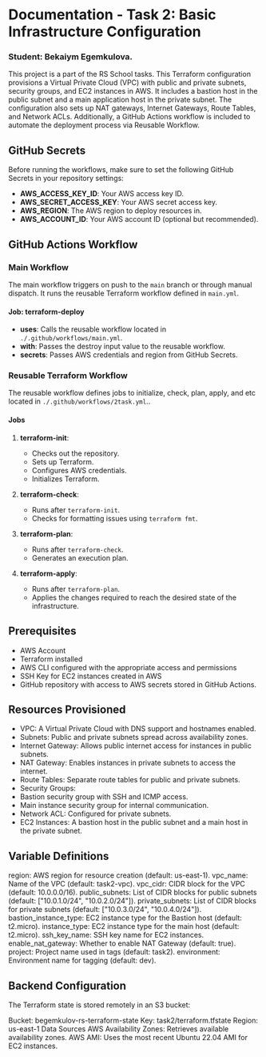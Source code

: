 # Documentation - Task 2: Basic Infrastructure Configuration 
### Student:  Bekaiym Egemkulova.

This project is a part of the RS School tasks. This Terraform configuration provisions a Virtual Private Cloud (VPC) with public and private subnets, security groups, and EC2 instances in AWS. It includes a bastion host in the public subnet and a main application host in the private subnet. The configuration also sets up NAT gateways, Internet Gateways, Route Tables, and Network ACLs. Additionally, a GitHub Actions workflow is included to automate the deployment process via Reusable Workflow.

## GitHub Secrets

Before running the workflows, make sure to set the following GitHub Secrets in your repository settings:

- **AWS_ACCESS_KEY_ID**: Your AWS access key ID.
- **AWS_SECRET_ACCESS_KEY**: Your AWS secret access key.
- **AWS_REGION**: The AWS region to deploy resources in.
- **AWS_ACCOUNT_ID**: Your AWS account ID (optional but recommended).

## GitHub Actions Workflow

### Main Workflow

The main workflow triggers on push to the `main` branch or through manual dispatch. It runs the reusable Terraform workflow defined in `main.yml`.

#### Job: terraform-deploy
- **uses**: Calls the reusable workflow located in `./.github/workflows/main.yml`.
- **with**: Passes the destroy input value to the reusable workflow.
- **secrets**: Passes AWS credentials and region from GitHub Secrets.

### Reusable Terraform Workflow

The reusable workflow defines jobs to initialize, check, plan, apply, and etc  located in `./.github/workflows/2task.yml`..

#### Jobs
1. **terraform-init**: 
   - Checks out the repository.
   - Sets up Terraform.
   - Configures AWS credentials.
   - Initializes Terraform.

2. **terraform-check**: 
   - Runs after `terraform-init`.
   - Checks for formatting issues using `terraform fmt`.

3. **terraform-plan**: 
   - Runs after `terraform-check`.
   - Generates an execution plan.

4. **terraform-apply**: 
   - Runs after `terraform-plan`.
   - Applies the changes required to reach the desired state of the infrastructure.

## Prerequisites

- AWS Account
- Terraform installed
- AWS CLI configured with the appropriate access and permissions
- SSH Key for EC2 instances created in AWS
- GitHub repository with access to AWS secrets stored in GitHub Actions.


## Resources Provisioned
- VPC: A Virtual Private Cloud with DNS support and hostnames enabled.
- Subnets: Public and private subnets spread across availability zones.
- Internet Gateway: Allows public internet access for instances in public subnets.
- NAT Gateway: Enables instances in private subnets to access the internet.
- Route Tables: Separate route tables for public and private subnets.
- Security Groups:
- Bastion security group with SSH and ICMP access.
- Main instance security group for internal communication.
- Network ACL: Configured for private subnets.
- EC2 Instances: A bastion host in the public subnet and a main host in the private subnet.

## Variable Definitions
region: AWS region for resource creation (default: us-east-1).
vpc_name: Name of the VPC (default: task2-vpc).
vpc_cidr: CIDR block for the VPC (default: 10.0.0.0/16).
public_subnets: List of CIDR blocks for public subnets (default: ["10.0.1.0/24", "10.0.2.0/24"]).
private_subnets: List of CIDR blocks for private subnets (default: ["10.0.3.0/24", "10.0.4.0/24"]).
bastion_instance_type: EC2 instance type for the Bastion host (default: t2.micro).
instance_type: EC2 instance type for the main host (default: t2.micro).
ssh_key_name: SSH key name for EC2 instances.
enable_nat_gateway: Whether to enable NAT Gateway (default: true).
project: Project name used in tags (default: task2).
environment: Environment name for tagging (default: dev).

## Backend Configuration
The Terraform state is stored remotely in an S3 bucket:

Bucket: begemkulov-rs-terraform-state
Key: task2/terraform.tfstate
Region: us-east-1
Data Sources
AWS Availability Zones: Retrieves available availability zones.
AWS AMI: Uses the most recent Ubuntu 22.04 AMI for EC2 instances.
  



